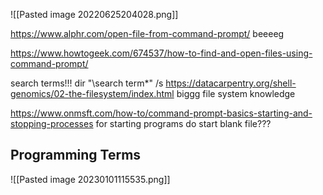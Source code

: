![[Pasted image 20220625204028.png]]

https://www.alphr.com/open-file-from-command-prompt/
beeeeg

https://www.howtogeek.com/674537/how-to-find-and-open-files-using-command-prompt/

search terms!!!
dir "\search term*" /s
https://datacarpentry.org/shell-genomics/02-the-filesystem/index.html
biggg file system knowledge

https://www.onmsft.com/how-to/command-prompt-basics-starting-and-stopping-processes
for starting programs do start blank file???

## Programming Terms
![[Pasted image 20230101115535.png]]